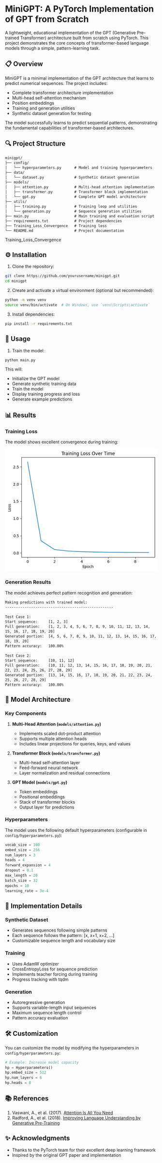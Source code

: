 # MiniGPT: A PyTorch Implementation of GPT from Scratch

A lightweight, educational implementation of the GPT (Generative Pre-trained Transformer) architecture built from scratch using PyTorch. This project demonstrates the core concepts of transformer-based language models through a simple, pattern-learning task.

## 📋 Overview

MiniGPT is a minimal implementation of the GPT architecture that learns to predict numerical sequences. The project includes:

- Complete transformer architecture implementation
- Multi-head self-attention mechanism
- Position embeddings
- Training and generation utilities
- Synthetic dataset generation for testing

The model successfully learns to predict sequential patterns, demonstrating the fundamental capabilities of transformer-based architectures.

## 🔍 Project Structure

```
minigpt/
├── config/
│   └── hyperparameters.py      # Model and training hyperparameters
├── data/
│   └── dataset.py              # Synthetic dataset generation
├── models/
│   ├── attention.py            # Multi-head attention implementation
│   ├── transformer.py          # Transformer block implementation
│   └── gpt.py                  # Complete GPT model architecture
├── utils/
│   ├── training.py             # Training loop and utilities
│   └── generation.py           # Sequence generation utilities
├── main.py                     # Main training and evaluation script
├── requirements.txt            # Project dependencies
├── Training_Loss_Convergence   # Training loss
└── README.md                   # Project documentation
```
Training_Loss_Convergence
## ⚙️ Installation

1. Clone the repository:
```bash
git clone https://github.com/yourusername/minigpt.git
cd minigpt
```

2. Create and activate a virtual environment (optional but recommended):
```bash
python -m venv venv
source venv/bin/activate  # On Windows, use `venv\Scripts\activate`
```

3. Install dependencies:
```bash
pip install -r requirements.txt
```

## 🚀 Usage

1. Train the model:
```bash
python main.py
```

This will:
- Initialize the GPT model
- Generate synthetic training data
- Train the model
- Display training progress and loss
- Generate example predictions

## 📊 Results

### Training Loss
The model shows excellent convergence during training:

![Training Loss](Training_Loss_Convergence.png)

### Generation Results
The model achieves perfect pattern recognition and generation:

```
Making predictions with trained model:
--------------------------------------------------

Test Case 1:
Start sequence:     [1, 2, 3]
Full generation:    [1, 2, 3, 4, 5, 6, 7, 8, 9, 10, 11, 12, 13, 14, 15, 16, 17, 18, 19, 20]
Generated portion:  [4, 5, 6, 7, 8, 9, 10, 11, 12, 13, 14, 15, 16, 17, 18, 19, 20]
Pattern accuracy:   100.00%

Test Case 2:
Start sequence:     [10, 11, 12]
Full generation:    [10, 11, 12, 13, 14, 15, 16, 17, 18, 19, 20, 21, 22, 23, 24, 25, 26, 27, 28, 29]
Generated portion:  [13, 14, 15, 16, 17, 18, 19, 20, 21, 22, 23, 24, 25, 26, 27, 28, 29]
Pattern accuracy:   100.00%
```

## 🔧 Model Architecture

### Key Components

1. **Multi-Head Attention (`models/attention.py`)**
   - Implements scaled dot-product attention
   - Supports multiple attention heads
   - Includes linear projections for queries, keys, and values

2. **Transformer Block (`models/transformer.py`)**
   - Multi-head self-attention layer
   - Feed-forward neural network
   - Layer normalization and residual connections

3. **GPT Model (`models/gpt.py`)**
   - Token embeddings
   - Positional embeddings
   - Stack of transformer blocks
   - Output layer for predictions

### Hyperparameters

The model uses the following default hyperparameters (configurable in `config/hyperparameters.py`):

```python
vocab_size = 100
embed_size = 256
num_layers = 3
heads = 4
forward_expansion = 4
dropout = 0.1
max_length = 20
batch_size = 32
epochs = 10
learning_rate = 3e-4
```

## 📝 Implementation Details

### Synthetic Dataset
- Generates sequences following simple patterns
- Each sequence follows the pattern: [x, x+1, x+2, ...]
- Customizable sequence length and vocabulary size

### Training
- Uses AdamW optimizer
- CrossEntropyLoss for sequence prediction
- Implements teacher forcing during training
- Progress tracking with tqdm

### Generation
- Autoregressive generation
- Supports variable-length input sequences
- Maximum sequence length control
- Pattern accuracy evaluation

## 🛠️ Customization

You can customize the model by modifying the hyperparameters in `config/hyperparameters.py`:

```python
# Example: Increase model capacity
hp = Hyperparameters()
hp.embed_size = 512
hp.num_layers = 6
hp.heads = 8
```

## 📚 References

1. Vaswani, A., et al. (2017). [Attention Is All You Need](https://arxiv.org/abs/1706.03762)
2. Radford, A., et al. (2018). [Improving Language Understanding by Generative Pre-Training](https://s3-us-west-2.amazonaws.com/openai-assets/research-covers/language-unsupervised/language_understanding_paper.pdf)


## ✨ Acknowledgments

- Thanks to the PyTorch team for their excellent deep learning framework
- Inspired by the original GPT paper and implementation

